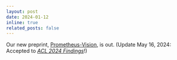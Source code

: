 ```yaml
---
layout: post
date: 2024-01-12 
inline: true
related_posts: false
---
```

Our new preprint, [Prometheus-Vision](https://prometheus-eval.github.io/prometheus-vision/), is out. (Update May 16, 2024: Accepted to [*ACL 2024 Findings*](https://aclanthology.org/2024.findings-acl.672)!)